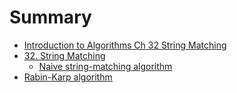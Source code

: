 # Summary

* [Introduction to Algorithms Ch 32 String Matching](README.md)
* [32. String Matching](32_string_matching/README.md)
  * [Naive string-matching algorithm](32_string_matching/naive_string-matching_algorithm.md)
* [Rabin-Karp algorithm](rabin-karp_algorithm.md)
